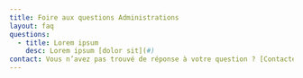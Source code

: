 ```yaml
---
title: Foire aux questions Administrations
layout: faq
questions:
  - title: Lorem ipsum
    desc: Lorem ipsum [dolor sit](#)
contact: Vous n’avez pas trouvé de réponse à votre question ? [Contactez-nous](#)
---
```

